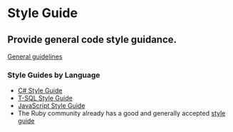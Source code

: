 # Style Guide
Provide general code style guidance.
--

[General guidelines](../main/general.md)

### Style Guides by Language
* [C# Style Guide](../main/csharp.md)
* [T-SQL Style Guide](../main/sql.md)
* [JavaScript Style Guide](../main/js.md)
* The Ruby community already has a good and generally accepted [style guide](https://rubystyle.guide/)
